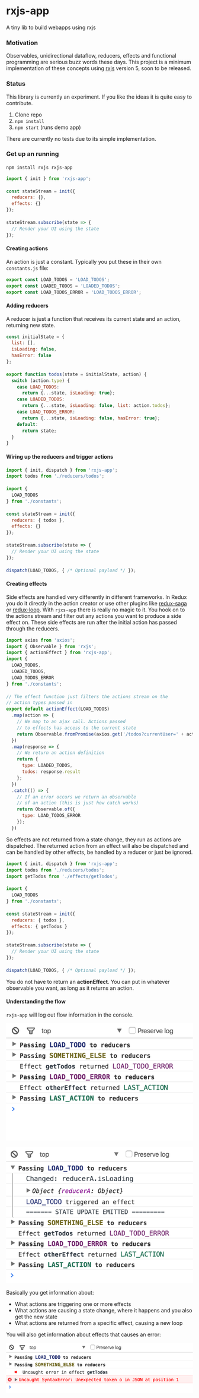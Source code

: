 # rxjs-app
A tiny lib to build webapps using rxjs

### Motivation
Observables, unidirectional dataflow, reducers, effects and functional programming are serious buzz words these days. This project is a minimum implementation of these concepts using [rxjs](https://github.com/Reactive-Extensions/RxJS) version 5, soon to be released.

### Status
This library is currently an experiment. If you like the ideas it is quite easy to contribute.

1. Clone repo
2. `npm install`
3. `npm start` (runs demo app)

There are currently no tests due to its simple implementation.

### Get up an running
`npm install rxjs rxjs-app`

```js
import { init } from 'rxjs-app';

const stateStream = init({
  reducers: {},
  effects: {}
});

stateStream.subscribe(state => {
  // Render your UI using the state
});
```

#### Creating actions
An action is just a constant. Typically you put these in their own `constants.js` file:

```js
export const LOAD_TODOS = 'LOAD_TODOS';
export const LOADED_TODOS = 'LOADED_TODOS';
export const LOAD_TODOS_ERROR = 'LOAD_TODOS_ERROR';
```

#### Adding reducers
A reducer is just a function that receives its current state and an action, returning new state.

```js
const initialState = {
  list: [],
  isLoading: false,
  hasError: false
};

export function todos(state = initialState, action) {
  switch (action.type) {
    case LOAD_TODOS:
      return {...state, isLoading: true};
    case LOADED_TODOS:
      return {...state, isLoading: false, list: action.todos};
    case LOAD_TODOS_ERROR:
      return {...state, isLoading: false, hasError: true};
    default:
      return state;
  }
}
```

#### Wiring up the reducers and trigger actions
```js
import { init, dispatch } from 'rxjs-app';
import todos from './reducers/todos';

import {
  LOAD_TODOS
} from './constants';

const stateStream = init({
  reducers: { todos },
  effects: {}
});

stateStream.subscribe(state => {
  // Render your UI using the state
});

dispatch(LOAD_TODOS, { /* Optional payload */ });
```

#### Creating effects
Side effects are handled very differently in different frameworks. In Redux you do it directly in the action creator or use other plugins like [redux-saga](https://github.com/yelouafi/redux-saga) or [redux-loop](https://github.com/raisemarketplace/redux-loop). With `rjxs-app` there is really no magic to it. You hook on to the actions stream and filter out any actions you want to produce a side effect on. These side effects are run after the initial action has passed through the reducers.

```js
import axios from 'axios';
import { Observable } from 'rxjs';
import { actionEffect } from 'rxjs-app';
import {
  LOAD_TODOS,
  LOADED_TODOS,
  LOAD_TODOS_ERROR
} from './constants';

// The effect function just filters the actions stream on the
// action types passed in
export default actionEffect(LOAD_TODOS)
  .map(action => {
    // We map to an ajax call. Actions passed
    // to effects has access to the current state
    return Observable.fromPromise(axios.get('/todos?currentUser=' + action.state.user.id));
  })
  .map(response => {
    // We return an action definition
    return {
      type: LOADED_TODOS,
      todos: response.result
    };
  })
  .catch(() => {
    // If an error occurs we return an observable
    // of an action (this is just how catch works)
    return Observable.of({
      type: LOAD_TODOS_ERROR
    });
  })
```

So effects are not returned from a state change, they run as actions are dispatched. The returned action from an effect will also be dispatched and can be handled by other effects, be handled by a reducer or just be ignored.

```js
import { init, dispatch } from 'rxjs-app';
import todos from './reducers/todos';
import getTodos from './effects/getTodos';

import {
  LOAD_TODOS
} from './constants';

const stateStream = init({
  reducers: { todos },
  effects: { getTodos }
});

stateStream.subscribe(state => {
  // Render your UI using the state
});

dispatch(LOAD_TODOS, { /* Optional payload */ });
```

You do not have to return an **actionEffect**. You can put in whatever observable you want, as long as it returns an action.

#### Understanding the flow
`rxjs-app` will log out flow information in the console.

![Log](log.png)

![Log2](log2.png)

Basically you get information about:

- What actions are triggering one or more effects
- What actions are causing a state change, where it happens and you also get the new state
- What actions are returned from a specific effect, causing a new loop

You will also get information about effects that causes an error:

![Error](error.png)
